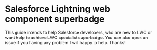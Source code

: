 # Salesforce Lightning web component superbadge

This guide intends to help Salesforce developers, who are new to LWC or want help to achieve LWC specialist superbadge.
You can also open an issue if you having any problem I will happy to help. Thanks!